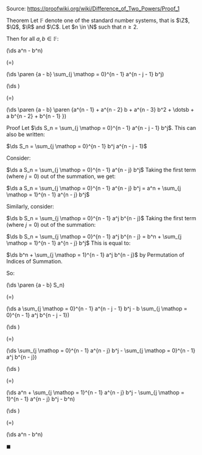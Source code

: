 # 

Source: https://proofwiki.org/wiki/Difference_of_Two_Powers/Proof_1

Theorem
Let $\mathbb F$ denote one of the standard number systems, that is $\Z$, $\Q$, $\R$ and $\C$.
Let $n \in \N$ such that $n \ge 2$.

Then for all $a, b \in \mathbb F$:














\(\ds a^n - b^n\)

\(=\)







\(\ds \paren {a - b} \sum_{j \mathop = 0}^{n - 1} a^{n - j - 1} b^j\)




















\(\ds \)

\(=\)







\(\ds \paren {a - b} \paren {a^{n - 1} + a^{n - 2} b + a^{n - 3} b^2 + \dotsb + a b^{n - 2} + b^{n - 1} }\)











Proof
Let $\ds S_n = \sum_{j \mathop = 0}^{n - 1} a^{n - j - 1} b^j$.
This can also be written:

$\ds S_n = \sum_{j \mathop = 0}^{n - 1} b^j a^{n - j - 1}$

Consider:

$\ds a S_n = \sum_{j \mathop = 0}^{n - 1} a^{n - j}  b^j$
Taking the first term (where $j = 0$) out of the summation, we get:

$\ds a S_n = \sum_{j \mathop = 0}^{n - 1} a^{n - j} b^j = a^n + \sum_{j \mathop = 1}^{n - 1} a^{n - j} b^j$

Similarly, consider:

$\ds b S_n = \sum_{j \mathop = 0}^{n - 1} a^j b^{n - j}$
Taking the first term (where $j = 0$) out of the summation:

$\ds b S_n = \sum_{j \mathop = 0}^{n - 1} a^j b^{n - j} = b^n + \sum_{j \mathop = 1}^{n - 1} a^{n - j} b^j$
This is equal to:

$\ds b^n + \sum_{j \mathop = 1}^{n - 1} a^j b^{n - j}$
by Permutation of Indices of Summation.

So:














\(\ds \paren {a - b} S_n\)

\(=\)







\(\ds a \sum_{j \mathop = 0}^{n - 1} a^{n - j - 1} b^j - b \sum_{j \mathop = 0}^{n - 1} a^j b^{n - j - 1}\)




















\(\ds \)

\(=\)







\(\ds \sum_{j \mathop = 0}^{n - 1} a^{n - j} b^j - \sum_{j \mathop = 0}^{n - 1} a^j b^{n - j}\)




















\(\ds \)

\(=\)







\(\ds a^n + \sum_{j \mathop = 1}^{n - 1} a^{n - j} b^j - \sum_{j \mathop = 1}^{n - 1} a^{n - j} b^j - b^n\)




















\(\ds \)

\(=\)







\(\ds a^n - b^n\)









$\blacksquare$





